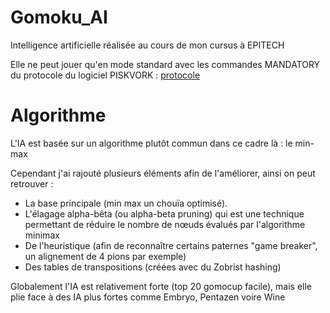 # Gomoku_AI
Intelligence artificielle réalisée au cours de mon cursus à EPITECH

Elle ne peut jouer qu'en mode standard avec les commandes MANDATORY du protocole du logiciel PISKVORK : [protocole](https://svn.code.sf.net/p/piskvork/code/trunk/source/doc/protocl2en.htm)

# Algorithme

L'IA est basée sur un algorithme plutôt commun dans ce cadre là : le min-max

Cependant j'ai rajouté plusieurs éléments afin de l'améliorer, ainsi on peut retrouver :
* La base principale (min max un chouïa optimisé).
* L'élagage alpha-bêta (ou alpha-beta pruning) qui est une technique permettant de réduire le nombre de nœuds évalués par l'algorithme minimax
* De l'heuristique (afin de reconnaître certains paternes "game breaker", un alignement de 4 pions par exemple)
* Des tables de transpositions (créées avec du Zobrist hashing)

Globalement l'IA est relativement forte (top 20 gomocup facile), mais elle plie face à des IA plus fortes comme Embryo, Pentazen voire  Wine
